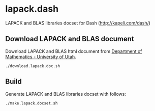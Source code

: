 # lapack.dash
LAPACK and BLAS libraries docset for Dash (http://kapeli.com/dash/)

## Download LAPACK and BLAS document

Download LAPACK and BLAS html document from [Department of Mathematics - University of Utah](http://www.math.utah.edu/software/lapack.html).

```shell
./download.lapack.doc.sh
```

## Build

Generate LAPACK and BLAS libraries docset with follows:

```shell
./make.lapack.docset.sh
```
